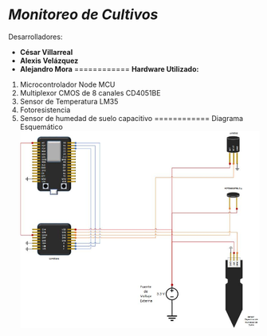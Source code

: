 ***Monitoreo de Cultivos***
============
Desarrolladores:
- **César Villarreal** 
- **Alexis Velázquez**
- **Alejandro Mora**
============
**Hardware Utilizado:**
 1. Microcontrolador Node MCU
 2. Multiplexor CMOS de 8 canales CD4051BE
 3. Sensor de Temperatura LM35
 4. Fotoresistencia
 5. Sensor de humedad de suelo capacitivo
============
Diagrama Esquemático
![Diagrama esquemático del circuito](doc/esquematico.jpg)
